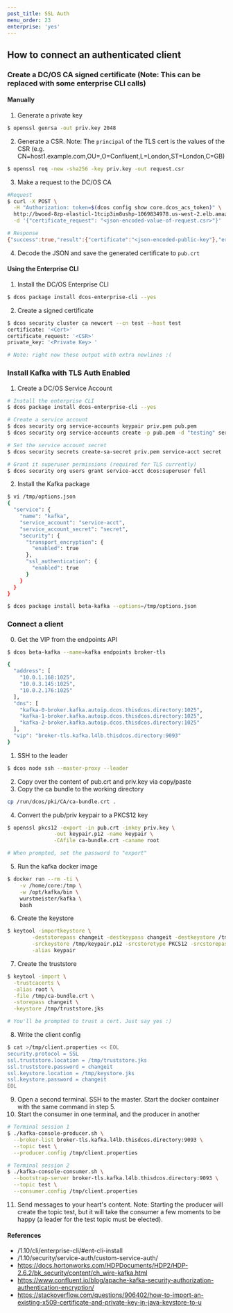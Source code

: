 ```yaml
---
post_title: SSL Auth
menu_order: 23
enterprise: 'yes'
---
```


<!-- This source repo for this topic is https://github.com/mesosphere/dcos-commons -->


## How to connect an authenticated client

### Create a DC/OS CA signed certificate (Note: This can be replaced with some enterprise CLI calls)

#### Manually
1. Generate a private key
```bash
$ openssl genrsa -out priv.key 2048
```
2. Generate a CSR. Note: The `principal` of the TLS cert is the values of the CSR (e.g. CN=host1.example.com,OU=,O=Confluent,L=London,ST=London,C=GB)
```bash
$ openssl req -new -sha256 -key priv.key -out request.csr
```
3. Make a request to the DC/OS CA
```bash
#Request
$ curl -X POST \
  -H "Authorization: token=$(dcos config show core.dcos_acs_token)" \
  http://bwood-8zp-elasticl-1tcip3im8ushp-1069834978.us-west-2.elb.amazonaws.com/ca/api/v2/sign \
  -d '{"certificate_request": "<json-encoded-value-of-request.csr>"}'

# Response
{"success":true,"result":{"certificate":"<json-encoded-public-key"},"errors":[],"messages":[]}
```
4. Decode the JSON and save the generated certificate to `pub.crt`

#### Using the Enterprise CLI
1. Install the DC/OS Enterprise CLI
```bash
$ dcos package install dcos-enterprise-cli --yes
```
2. Create a signed certificate
```bash
$ dcos security cluster ca newcert --cn test --host test
certificate: '<Cert>'
certificate_request: '<CSR>'
private_key: '<Private Key> '

# Note: right now these output with extra newlines :(
```

### Install Kafka with TLS Auth Enabled
1. Create a DC/OS Service Account
```bash
# Install the enterprise CLI
$ dcos package install dcos-enterprise-cli --yes

# Create a service account
$ dcos security org service-accounts keypair priv.pem pub.pem
$ dcos security org service-accounts create -p pub.pem -d "testing" service-acct

# Set the service account secret
$ dcos security secrets create-sa-secret priv.pem service-acct secret

# Grant it superuser permissions (required for TLS currently)
$ dcos security org users grant service-acct dcos:superuser full
```
2. Install the Kafka package
```bash
$ vi /tmp/options.json
{
  "service": {
    "name": "kafka",
    "service_account": "service-acct",
    "service_account_secret": "secret",
    "security": {
      "transport_encryption": {
        "enabled": true
      },
      "ssl_authentication": {
        "enabled": true
      }
    }
  }
}

$ dcos package install beta-kafka --options=/tmp/options.json
```

### Connect a client
0. Get the VIP from the endpoints API
```bash
$ dcos beta-kafka --name=kafka endpoints broker-tls

{
  "address": [
    "10.0.1.168:1025",
    "10.0.3.145:1025",
    "10.0.2.176:1025"
  ],
  "dns": [
    "kafka-0-broker.kafka.autoip.dcos.thisdcos.directory:1025",
    "kafka-1-broker.kafka.autoip.dcos.thisdcos.directory:1025",
    "kafka-2-broker.kafka.autoip.dcos.thisdcos.directory:1025"
  ],
  "vip": "broker-tls.kafka.l4lb.thisdcos.directory:9093"
}
```
1. SSH to the leader
```bash
$ dcos node ssh --master-proxy --leader
```
2. Copy over the content of pub.crt and priv.key via copy/paste
3. Copy the ca bundle to the working directory
```bash
cp /run/dcos/pki/CA/ca-bundle.crt .
```
4. Convert the pub/priv keypair to a PKCS12 key
```bash
$ openssl pkcs12 -export -in pub.crt -inkey priv.key \
               -out keypair.p12 -name keypair \
               -CAfile ca-bundle.crt -caname root

# When prompted, set the password to "export"
```
5. Run the kafka docker image
```bash
$ docker run --rm -ti \
    -v /home/core:/tmp \
    -w /opt/kafka/bin \
    wurstmeister/kafka \
    bash
```
6. Create the keystore
```bash
$ keytool -importkeystore \
        -deststorepass changeit -destkeypass changeit -destkeystore /tmp/keystore.jks \
        -srckeystore /tmp/keypair.p12 -srcstoretype PKCS12 -srcstorepass export \
        -alias keypair
```
7. Create the truststore
```bash
$ keytool -import \
  -trustcacerts \
  -alias root \
  -file /tmp/ca-bundle.crt \
  -storepass changeit \
  -keystore /tmp/truststore.jks

# You'll be prompted to trust a cert. Just say yes :)
```
8. Write the client config
```bash
$ cat >/tmp/client.properties << EOL
security.protocol = SSL
ssl.truststore.location = /tmp/truststore.jks
ssl.truststore.password = changeit
ssl.keystore.location = /tmp/keystore.jks
ssl.keystore.password = changeit
EOL
```
9. Open a second terminal. SSH to the master. Start the docker container with the same command in step 5.
10. Start the consumer in one terminal, and the producer in another
```bash
# Terminal session 1
$ ./kafka-console-producer.sh \
  --broker-list broker-tls.kafka.l4lb.thisdcos.directory:9093 \
  --topic test \
  --producer.config /tmp/client.properties

# Terminal session 2
$ ./kafka-console-consumer.sh \
  --bootstrap-server broker-tls.kafka.l4lb.thisdcos.directory:9093 \
  --topic test \
  --consumer.config /tmp/client.properties
```
11. Send messages to your heart's content. Note: Starting the producer will create the topic test, but it will take the consumer a few moments to be happy (a leader for the test topic must be elected).


#### References
- /1.10/cli/enterprise-cli/#ent-cli-install
- /1.10/security/service-auth/custom-service-auth/
- https://docs.hortonworks.com/HDPDocuments/HDP2/HDP-2.6.2/bk_security/content/ch_wire-kafka.html
- https://www.confluent.io/blog/apache-kafka-security-authorization-authentication-encryption/
- https://stackoverflow.com/questions/906402/how-to-import-an-existing-x509-certificate-and-private-key-in-java-keystore-to-u
